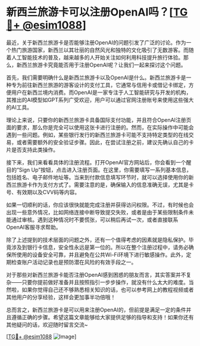 # 新西兰旅游卡可以注册OpenAI吗？[[TG💪+ @esim1088](https://t.me/s/esim1088)]

最近，关于新西兰旅游卡是否能够注册OpenAI的问题引发了广泛的讨论。作为一个热门旅游国家，新西兰以其壮丽的自然风光和独特的文化吸引了无数游客。而随着人工智能技术的普及，越来越多的人开始关注如何利用科技提升旅行体验。那么，新西兰旅游卡究竟能否用于注册OpenAI呢？让我们一起来探讨这个问题。

首先，我们需要明确什么是新西兰旅游卡以及OpenAI是什么。新西兰旅游卡是一种专为前往新西兰旅游的游客设计的支付工具，它通常与信用卡或借记卡绑定，方便用户在新西兰境内消费。而OpenAI是一家专注于人工智能研究与开发的机构，其推出的AI模型如GPT系列广受欢迎，用户可以通过官网注册账号来使用这些强大的AI工具。

理论上来说，只要你的新西兰旅游卡具备国际支付功能，并且符合OpenAI注册页面的要求，那么你是完全可以使用这张卡进行注册的。然而，在实际操作中可能会遇到一些问题。例如，某些银行发行的新西兰旅游卡可能不支持特定类型的在线交易，或者需要额外的安全验证步骤。因此，在尝试注册之前，建议先确认自己的卡片是否支持此类操作。

接下来，我们来看看具体的注册流程。打开OpenAI官方网站后，你会看到一个醒目的“Sign Up”按钮，点击进入注册页面。在这里，你需要填写一系列基本信息，包括姓名、电子邮件地址等。当来到付款信息填写环节时，就可以选择使用你的新西兰旅游卡作为支付方式了。需要注意的是，确保输入的信息准确无误，尤其是卡号、有效期以及CVV码等内容。

如果一切顺利的话，你应该很快就能完成注册并获得访问权限。不过，有时候也会出现一些意外情况，比如网络连接中断导致提交失败，或者是由于某些限制条件未能通过审核。遇到这种情况时不要慌张，可以稍后再试一次，或者直接联系OpenAI客服寻求帮助。

除了上述提到的技术层面的问题之外，还有一个值得考虑的因素就是隐私保护。毕竟涉及到银行卡信息，安全性永远是第一位的。所以在整个注册过程中，请务必确保所使用的设备安全可靠，并且避免在公共Wi-Fi环境下进行敏感操作。此外，定期检查账户活动记录也是预防潜在风险的有效手段之一。

对于那些对新西兰旅游卡能否注册OpenAI感到困惑的朋友而言，其实答案并不复杂——只要你提前做好准备并且按照指引一步步操作，就没有什么太大的难度。当然啦，如果你觉得自己还不够熟悉相关知识的话，也可以参考网上的教程视频或者其他用户的分享经验，这样会更加事半功倍哦！

总而言之，新西兰旅游卡是可以用来注册OpenAI的，但前提是满足一定的条件并且遵循正确的步骤。希望这篇文章能够给大家提供足够的指导和支持！如果你还有其他疑问的话，欢迎随时留言交流~ 

[[TG💪+ @esim1088](https://t.me/s/esim1088) ![Image](https://i.postimg.cc/4NQfJmqS/Snipaste-2025-05-13-00-14-12.png)]